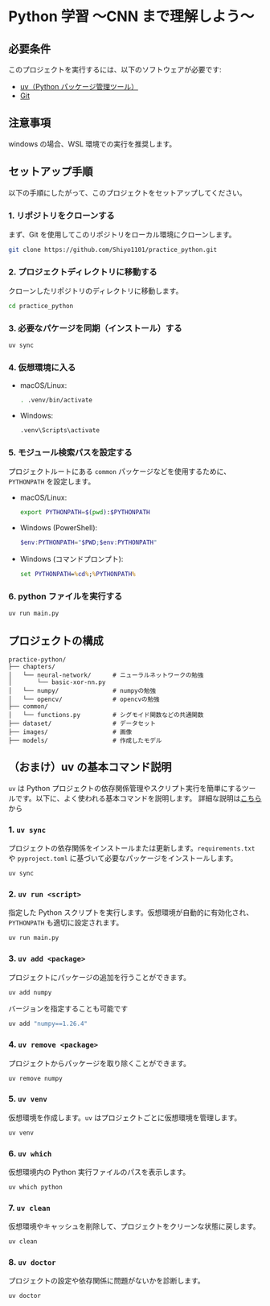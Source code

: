 # Python 学習 〜CNN まで理解しよう〜

## 必要条件

このプロジェクトを実行するには、以下のソフトウェアが必要です:

- [uv（Python パッケージ管理ツール）](https://docs.astral.sh/uv/guides/install-python/)
- [Git](https://git-scm.com/)

## 注意事項

windows の場合、WSL 環境での実行を推奨します。

## セットアップ手順

以下の手順にしたがって、このプロジェクトをセットアップしてください。

### 1. リポジトリをクローンする

まず、Git を使用してこのリポジトリをローカル環境にクローンします。

```bash
git clone https://github.com/Shiyo1101/practice_python.git
```

### 2. プロジェクトディレクトリに移動する

クローンしたリポジトリのディレクトリに移動します。

```bash
cd practice_python
```

### 3. 必要なパケージを同期（インストール）する

```bash
uv sync
```

### 4. 仮想環境に入る

- macOS/Linux:

  ```bash
  . .venv/bin/activate
  ```

- Windows:

  ```bash
  .venv\Scripts\activate
  ```

### 5. モジュール検索パスを設定する

プロジェクトルートにある `common` パッケージなどを使用するために、`PYTHONPATH` を設定します。

- macOS/Linux:

  ```bash
  export PYTHONPATH=$(pwd):$PYTHONPATH
  ```

- Windows (PowerShell):

  ```powershell
  $env:PYTHONPATH="$PWD;$env:PYTHONPATH"
  ```

- Windows (コマンドプロンプト):

  ```cmd
  set PYTHONPATH=%cd%;%PYTHONPATH%
  ```

### 6. python ファイルを実行する

```bash
uv run main.py
```

## プロジェクトの構成

```
practice-python/
├── chapters/
│   └── neural-network/      # ニューラルネットワークの勉強
│       └── basic-xor-nn.py
│   └── numpy/               # numpyの勉強
│   └── opencv/              # opencvの勉強
├── common/
│   └── functions.py         # シグモイド関数などの共通関数
├── dataset/                 # データセット
├── images/                  # 画像
├── models/                  # 作成したモデル
```

## （おまけ）uv の基本コマンド説明

`uv` は Python プロジェクトの依存関係管理やスクリプト実行を簡単にするツールです。以下に、よく使われる基本コマンドを説明します。
詳細な説明は[こちら](https://zenn.dev/turing_motors/articles/594fbef42a36ee)から

### 1. `uv sync`

プロジェクトの依存関係をインストールまたは更新します。`requirements.txt` や `pyproject.toml` に基づいて必要なパッケージをインストールします。

```bash
uv sync
```

### 2. `uv run <script>`

指定した Python スクリプトを実行します。仮想環境が自動的に有効化され、`PYTHONPATH` も適切に設定されます。

```bash
uv run main.py
```

### 3. `uv add <package>`

プロジェクトにパッケージの追加を行うことができます。

```bash
uv add numpy
```

バージョンを指定することも可能です

```bash
uv add "numpy==1.26.4"
```

### 4. `uv remove <package>`

プロジェクトからパッケージを取り除くことができます。

```bash
uv remove numpy
```

### 5. `uv venv`

仮想環境を作成します。`uv` はプロジェクトごとに仮想環境を管理します。

```bash
uv venv
```

### 6. `uv which`

仮想環境内の Python 実行ファイルのパスを表示します。

```bash
uv which python
```

### 7. `uv clean`

仮想環境やキャッシュを削除して、プロジェクトをクリーンな状態に戻します。

```bash
uv clean
```

### 8. `uv doctor`

プロジェクトの設定や依存関係に問題がないかを診断します。

```bash
uv doctor
```
